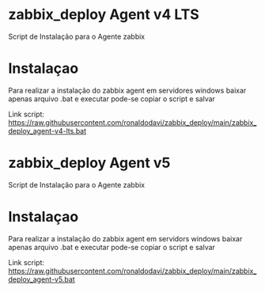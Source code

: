 # zabbix_deploy Agent v4 LTS
Script de Instalação para o Agente zabbix

# Instalaçao
Para realizar a instalação do zabbix agent em servidores windows baixar apenas arquivo .bat e executar
pode-se copiar o script e salvar

Link script: https://raw.githubusercontent.com/ronaldodavi/zabbix_deploy/main/zabbix_deploy_agent-v4-lts.bat

# zabbix_deploy Agent v5
Script de Instalação para o Agente zabbix

# Instalaçao
Para realizar a instalação do zabbix agent em servidors windows baixar apenas arquivo .bat e executar
pode-se copiar o script e salvar

Link script: https://raw.githubusercontent.com/ronaldodavi/zabbix_deploy/main/zabbix_deploy_agent-v5.bat

